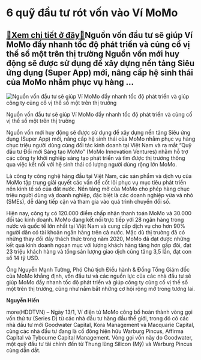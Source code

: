 6 quỹ đầu tư rót vốn vào Ví MoMo
================================

[:gift:Xem chi tiết ở đây:gift:](https://hddtvn.com/6-quy-dau-tu-rot-von-vao-vi-momo/)Nguồn vốn đầu tư sẽ giúp Ví MoMo đẩy nhanh tốc độ phát triển và củng cố vị thế số một trên thị trường Nguồn vốn mới huy động sẽ được sử dụng để xây dựng nền tảng Siêu ứng dụng (Super App) mới, nâng cấp hệ sinh thái của MoMo nhằm phục vụ hàng …
---------------------------------------------------------------------------------------------------------------------------------------------------------------------------------------------------------------------------------------------------





![Nguồn vốn đầu tư sẽ giúp Ví MoMo đẩy nhanh tốc độ phát triển và giúp công ty củng cố vị thế số một trên thị trường](https://hddtvn.com/wp-content/uploads/2021/01/0012_YaYi_dieYYn_MoMo_traY_loYYi_baYo_chiY_1.jpg "Nguồn vốn đầu tư sẽ giúp Ví MoMo đẩy nhanh tốc độ phát triển và giúp công ty củng cố vị thế số một trên thị trường")


Nguồn vốn đầu tư sẽ giúp Ví MoMo đẩy nhanh tốc độ phát triển và củng cố vị thế số một trên thị trường



Nguồn vốn mới huy động sẽ được sử dụng để xây dựng nền tảng Siêu ứng dụng (Super App) mới, nâng cấp hệ sinh thái của MoMo nhằm phục vụ hàng chục triệu người dùng cùng đối tác kinh doanh tại Việt Nam và ra mắt “Quỹ đầu tư Đổi mới Sáng tạo MoMo” (MoMo Innovation Ventures) nhằm hỗ trợ các công ty khởi nghiệp sáng tạo phát triển và tìm được thị trường thông qua việc kết nối với hệ sinh thái có lượng người dùng rộng lớn MoMo.


Là công ty công nghệ hàng đầu tại Việt Nam, các sản phẩm và dịch vụ của MoMo tập trung giải quyết các vấn đề cốt lõi phục vụ mục tiêu phát triển nền kinh tế số của đất nước. Nền tảng mở của MoMo cho phép hàng chục triệu người dùng và doanh nghiệp, đặc biệt là các doanh nghiệp vừa và nhỏ (SMEs), dễ dàng tiếp cận và tham gia vào quá trình chuyển đổi số.


Hiện nay, công ty có 120.000 điểm chấp nhận thanh toán MoMo và 30.000 đối tác kinh doanh. MoMo đang kết nối trực tiếp với 28 ngân hàng trong nước và quốc tế lớn nhất tại Việt Nam và cung cấp dịch vụ cho hơn 90% người dân có tài khoản ngân hàng trên cả nước. Mặc dù thị trường đã có những thay đổi đầy thách thức trong năm 2020, MoMo đã đạt được những kết quả kinh doanh ngoạn mục với lượng khách hàng tăng hơn gấp đôi, đạt 23 triệu khách hàng và tổng sản lượng giao dịch cũng tăng 3,5 lần, đạt con số 14 tỷ USD.


Ông Nguyễn Mạnh Tường, Phó Chủ tịch Điều hành & Đồng Tổng Giám đốc của MoMo khẳng định, vốn đầu tư và các nguồn lực của các nhà đầu tư sẽ giúp MoMo đẩy nhanh tốc độ phát triển và giúp công ty củng cố vị thế số một trên thị trường, cũng như nắm bắt những cơ hội rộng mở trong tương lai.




**Nguyễn Hiền**



more(HDDTVN) – Ngày 13/1, Ví điện tử MoMo công bố hoàn thành vòng gọi vốn thứ tư (Series D) từ các nhà đầu tư hàng đầu thế giới, trong đó có các nhà đầu tư mới Goodwater Capital, Kora Management và Macquarie Capital, cùng các nhà đầu tư đang là cổ đông hiện hữu Warburg Pincus, Affirma Capital và Tybourne Capital Management. Vòng gọi vốn này do Goodwater, một quỹ đầu tư tài chính đến từ Thung lũng Silicon (Mỹ) và Warburg Pincus cùng dẫn dắt.

